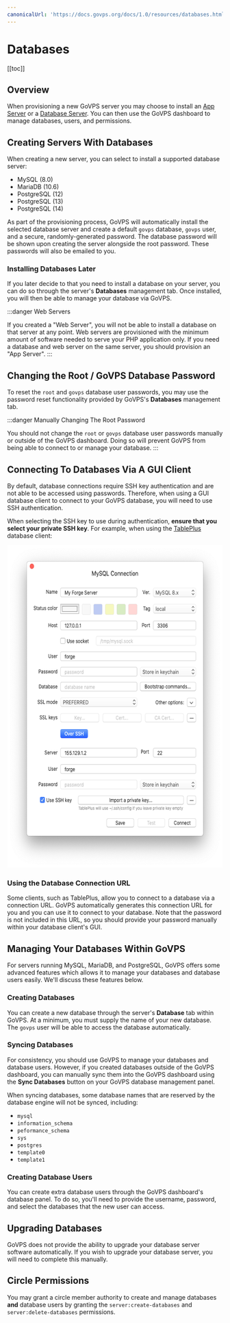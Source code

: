```yaml
---
canonicalUrl: 'https://docs.govps.org/docs/1.0/resources/databases.html'
---
```

# Databases

[[toc]]

## Overview

When provisioning a new GoVPS server you may choose to install an [App Server](/1.0/servers/types.html#app-servers) or a [Database Server](/1.0/servers/types.html#database-servers). You can then use the GoVPS dashboard to manage databases, users, and permissions.

## Creating Servers With Databases

When creating a new server, you can select to install a supported database server:

- MySQL (8.0)
- MariaDB (10.6)
- PostgreSQL (12)
- PostgreSQL (13)
- PostgreSQL (14)

As part of the provisioning process, GoVPS will automatically install the selected database server and create a default `govps` database, `govps` user, and a secure, randomly-generated password. The database password will be shown upon creating the server alongside the root password. These passwords will also be emailed to you.

### Installing Databases Later

If you later decide to that you need to install a database on your server, you can do so through the server's **Databases** management tab. Once installed, you will then be able to manage your database via GoVPS.

:::danger Web Servers

If you created a "Web Server", you will not be able to install a database on that server at any point. Web servers are provisioned with the minimum amount of software needed to serve your PHP application only. If you need a database and web server on the same server, you should provision an "App Server".
:::

## Changing the Root / GoVPS Database Password

To reset the `root` and `govps` database user passwords, you may use the password reset functionality provided by GoVPS's **Databases** management tab.

:::danger Manually Changing The Root Password

You should not change the `root` or `govps` database user passwords manually or outside of the GoVPS dashboard. Doing so will prevent GoVPS from being able to connect to or manage your database.
:::

## Connecting To Databases Via A GUI Client

By default, database connections require SSH key authentication and are not able to be accessed using passwords. Therefore, when using a GUI database client to connect to your GoVPS database, you will need to use SSH authentication.

When selecting the SSH key to use during authentication, **ensure that you select your private SSH key**. For example, when using the [TablePlus](https://tableplus.com) database client:

<img src="./img/db-gui.png" alt="Connecting to a database with TablePlus" width="612" height="752">

### Using the Database Connection URL

Some clients, such as TablePlus, allow you to connect to a database via a connection URL. GoVPS automatically generates this connection URL for you and you can use it to connect to your database. Note that the password is not included in this URL, so you should provide your password manually within your database client's GUI.

## Managing Your Databases Within GoVPS

For servers running MySQL, MariaDB, and PostgreSQL, GoVPS offers some advanced features which allows it to manage your databases and database users easily. We'll discuss these features below.

### Creating Databases

You can create a new database through the server's **Database** tab within GoVPS. At a minimum, you must supply the name of your new database. The `govps` user will be able to access the database automatically.

### Syncing Databases

For consistency, you should use GoVPS to manage your databases and database users. However, if you created databases outside of the GoVPS dashboard, you can manually sync them into the GoVPS dashboard using the **Sync Databases** button on your GoVPS database management panel.

When syncing databases, some database names that are reserved by the database engine will not be synced, including:

- `mysql`
- `information_schema`
- `peformance_schema`
- `sys`
- `postgres`
- `template0`
- `template1`

### Creating Database Users

You can create extra database users through the GoVPS dashboard's database panel. To do so, you'll need to provide the username, password, and select the databases that the new user can access.

## Upgrading Databases

GoVPS does not provide the ability to upgrade your database server software automatically. If you wish to upgrade your database server, you will need to complete this manually.

## Circle Permissions

You may grant a circle member authority to create and manage databases **and** database users by granting the `server:create-databases` and `server:delete-databases` permissions.